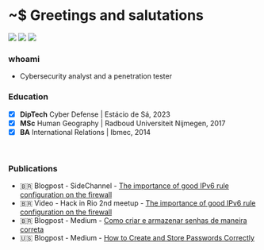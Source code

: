 # ~$ Greetings and salutations

<a href="https://tryhackme.com/p/k4rkarov" target="_blank"><img src="https://img.shields.io/badge/-TryHackMe-1c2538?style=for-the-badge&logo=TryHackMe&logoColor=white" target="_blank"></a> 
<a href="https://labs.hackthebox.com/home/users/profile/675554" target="_blank"><img src="https://img.shields.io/badge/-Hack%20the%20Box-1c2538?style=for-the-badge&logo=hackthebox&logoColor=green" target="_blank"></a> 
<a href="https://medium.com/@k4rkarov" target="_blank"><img src="https://img.shields.io/badge/-medium-1c2538?style=for-the-badge&logo=medium&logoColor=white" target="_blank"></a> 

### whoami

- Cybersecurity analyst and a penetration tester

### Education
- [x] <b>DipTech</b> Cyber Defense | Estácio de Sá, 2023
- [x] <b>MSc</b> Human Geography | Radboud Universiteit Nijmegen, 2017
- [x] <b>BA</b> International Relations | Ibmec, 2014

<br>

### Publications


- 🇧🇷 Blogpost - SideChannel - [The importance of good IPv6 rule configuration on the firewall](https://sidechannel.blog/a-importancia-de-uma-boa-configuracao-de-regras-ipv6-no-firewall/)
- 🇧🇷 Video - Hack in Rio 2nd meetup - [The importance of good IPv6 rule configuration on the firewall](https://www.youtube.com/watch?v=i7ho1xDdmx0)
- 🇧🇷 Blogpost - Medium - [Como criar e armazenar senhas de maneira correta](https://medium.com/@k4rkarov/como-criar-e-armazenar-senhas-de-maneira-correta-efa589b8ae8e)
- 🇺🇸 Blogpost - Medium - [How to Create and Store Passwords Correctly](https://medium.com/@k4rkarov/how-to-create-and-store-passwords-correctly-8dbaab34ccf8)
